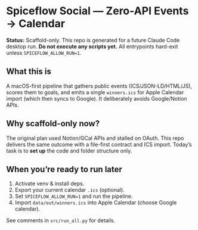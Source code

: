 # Spiceflow Social — Zero-API Events → Calendar

**Status:** Scaffold-only. This repo is generated for a future Claude Code desktop run.
**Do not execute any scripts yet.** All entrypoints hard-exit unless `SPICEFLOW_ALLOW_RUN=1`.

## What this is
A macOS-first pipeline that gathers public events (ICS/JSON-LD/HTML/JS), scores them to goals, and emits a single `winners.ics` for Apple Calendar import (which then syncs to Google). It deliberately avoids Google/Notion APIs.

## Why scaffold-only now?
The original plan used Notion/GCal APIs and stalled on OAuth. This repo delivers the same outcome with a file-first contract and ICS import. Today’s task is to **set up** the code and folder structure only.

## When you’re ready to run later
1) Activate venv & install deps.
2) Export your current calendar `.ics` (optional).
3) Set `SPICEFLOW_ALLOW_RUN=1` and run the pipeline.
4) Import `data/out/winners.ics` into Apple Calendar (choose Google calendar).

See comments in `src/run_all.py` for details.
